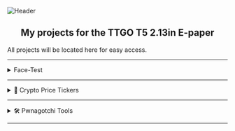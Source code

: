 ![Header](images/.png)
<br>

<div align="center">
  
  ## My projects for the TTGO T5 2.13in E-paper

</div>

All projects will be located here for easy access. 


---

<details>
<summary>Face-Test</summary>
<br />

- <a href=https://github.com/ATOMNFT/ESP32-TTGO-T-Display-Hub/tree/main/Projects/crypto-price>ASCI Face-Test</a>

</details>

---

<details>
<summary>🤑 Crypto Price Tickers</summary>
<br />

- <a href=#>Crypto-Price</a>

</details>

---

<details>
<summary>🛠️ Pwnagotchi Tools</summary>
<br />

- <a href=#>EPD-Pwny-Trainer</a>

</details>

---